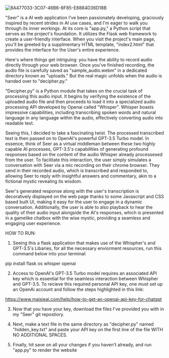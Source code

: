 

![8A477033-3C07-46B6-8F85-E8884D36D18B](https://github.com/issamohamed/Seer/assets/48192737/526cd89d-b8bb-4a03-af41-a07d37d00845)

 "Seer" is a AI web application I've been passionately developing, graciously inspired by recent strides in AI use cases, and I'm eager to walk you through its inner workings. At its core is "app.py," a Python script that serves as the project's foundation. It utilizes the Flask web framework to create a user-friendly interface. When you visit the project's main page, you'll be greeted by  a supplmentary HTML template, "index2.html" that provides the interface for the User's entire experience.

Here's where things get intriguing: you have the ability to record audio directly through your web browser. Once you've finished recording, the audio file is carefully saved as "sample_audio.webm" in a dedicated directory known as "uploads." But the real magic unfolds when the audio is handed over to "decipher.py."

"Decipher.py" is a Python module that takes on the crucial task of processing this audio input. It begins by verifying the existence of the uploaded audio file and then proceeds to load it into a specialized audio processing API developed by Openai called "Whisper". Whisper boasts impressive capabilities, including transcribing spoken words and natural language in any language within the audio, effectively converting audio into readable text.

Seeing this, I decided to take a fascinating twist. The processed transcribed text is then passed on to OpenAI's powerful GPT-3.5 Turbo model. In essence, think of Seer as a virtual middleman between these two highly capable AI processes, GPT-3.5's capabilities of generating profound responses based on the content of the audio Whisper already processesed from the user. To facilitate this interaction, the user simply simulates a conversation with Seer via a mic recording on their chrome browser. They send in their recorded audio, which is transcribed and responded to, allowing Seer to reply with insightful answers and commentary, akin to a fictional mystic revealing its wisdom.

Seer's generated response along with the user's transcription is decoratively displayed on the web page thanks to some Javascript and CSS based built UI, making it easy for the user to engage in a dynamic conversation. Additionally, the user is able to also playback to hear the quality of their audio input alongside the AI's responses, which is presented in a gamelike chatbox with the wise mystic, providing a seamless and engaging user experience.






HOW TO RUN:
1) Seeing this a flask application that makes use of the Whispher's and GPT-3.5's Libaries, for all the necessary enviorment resources, run this command below into your terminal:

pip install flask os whisper openai


2) Access to OpenAI's GPT-3.5 Turbo model requires an associated API key which is essential for the seamless interaction between Whispher and GPT-3.5. To recieve this required personal API key, one must set up an OpenAi account and follow the steps highlighted in this link:
  
  
https://www.maisieai.com/help/how-to-get-an-openai-api-key-for-chatgpt  




3) Now that you have your key, download the files I've provided you with in my "Seer" git repostiory.


5) Next, make a text file in the same directory as "decipher.py" named "hidden_key.txt" and paste your API key on the first line of the file WITH NO ADDITIONAL SPACES.

6) Finally, hit save on all your changes if you haven't already, and run "app.py" to render the website
